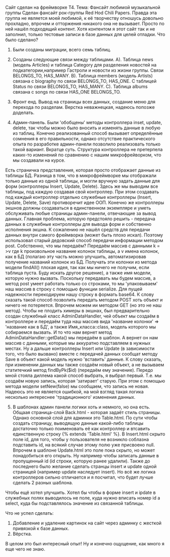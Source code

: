 Сайт сделан на фреймворке Т4. Тема: Фансайт любимой музыкальной группы
Сделан фансайт рок-группы Red Hod Chili Papers.
Правда эта группа не является моей любимой, к её творчеству отношусь довольно прохладно, впрочем и отторжения никакого
она не вызывает. Просто по ней нашёл подходящий контент. Хотя контентом я этот сайт так и не заполнил, только тестовые
записи в базе данных для целей отладки. Что было сделано?

1. Были созданы миграции, всего семь таблиц.

2. Созданы следующие связи между таблицами.
A). Таблица news (модель Articles) и таблица Category для разделения новостей на
подкатегории,например Гастроли и новости из жизни группы.
Связи BELONGS_TO, HAS_MANY.
B). Таблица members (модель Artists) связана с biography по связи BELONGS_TO, HAS_ONE. С таблицей Status по связи
BELONGS_TO, HAS_MANY.
C). Таблица albums связана с songs по связи HAS_ONE BELONGS_TO.

3. Фронт енд. Вывод на страницы всех данных, создание меню для перехода по разделам. Верстка неважнецкая, надеюсь
попозже доделать.

4. Админ-панель. Были 'обобщены' методы контроллера inset, update, delete, так чтобы можно было вносить и изменять
данные в любую из таблиц. Конечно реализованный способ вызывает определённые сомнения в его правильности, однако
отсутствие практического опыта по разработке админ-панели позволило реализовать только такой вариант. Вкратце суть.
Структура контроллера не претерпела каких-то изменений по сравнению с нашим микрофрейворком, что мы создавали на курсе.

Есть страничка представления, которая просто отображает данные из таблицы БД. Разница в том, что в микрофреймворке
мы отображали только данные из одной таблицы, и могли вручную задать данные для форм (контроллеры Insert, Update, Delete).
Здесь же мы выводим все таблицы, под каждую создавая свой контроллер. При этом создавать под каждый контроллер отдельно
служебные контроллеры (Insert, Update, Delete, Save) противоречит идее ООП.
Конечно же контроллеры экшнов должны создаваться в единственном экземпляре и уметь обслуживать любые страницы
админ-панели, отвечающие за вывод данных.
Главная проблема, которую предстояло решить - передача данных в служебные контроллеры для вывода форм и собственно
исполнения экшна.
К сожалению не нашёл средств для передачи данных внутри самого фреймворка (может быть плохо искал). Поэтому использовал
старый дедовский способ передачи информации методом post.
Собственно, что мы передаём? Передаём массив с данными k = >v где k произвольное название колонок таблицы, а v
имена колонок, как в БД (полагаю эту часть можно улучшить, автоматизировав получение названий колонок из БД. Получать
эти колонки из метода модели findAll() плохая идея, так как мы ничего не получим, если таблица пуста. Буду искать другое
решение), а также имя модели, которую нужно вызвать.
Поскольку передавать мы будем массив, а метод post умеет работать только со строками, то мы 'упаковываем' наш массив
в строку c помощью функции serialize. Для пущей надежности перекодируем нашу строку в формать base64. К слову сказать
такой способ позволить передать методом POST хоть объект и ничего не потеряется. Впрочем можем ии методом GET (но это
не наш метод).
Чтобы не плодить химеры в экшнах, был предварительно создан служебный класс AdminDataHandler, чей объект мы создаём в
контроллере и передаём туда наш массив вида 'название колонки' => 'название как в БД', а также Имя_класса::class,
модель которого мы собираемся вызвать. И то что нам вернет метод AdminDataHandler::getData() мы передаём в шаблон.
А вернет он нам массив с данными, которые мы аккуратно подставляем в нужных местах.
Ну а дальше контроллеры Insert или Update (в зависимости того, что было вызвано) вместе с передачей данных сообщат
методу Save в объект какой модель нужно 'вставить' данные.
К слову сказать, при изменении данных мы также создаём новый объект, а не вызываем статитечкий метод findByPk($id)
(передаём ему значение).
Передо мной стояла диллема какой способ выбрать, я выбрал первый. Т.е. мы создаём новую запись, которая 'затирает'
старую. При этом с помощью метода модели setNew(false) мы сообщаем, что запись не новая.
Надеюсь это не является ошибкой, на мой взгляд такая логика несколько интереснее 'традиционного' изменения
данных.

5. В шаблонах админ панели логики хоть и немного, но она есть. Общаая страница-слой Back.html - которая задаёт стиль
страницы. Однако основной слой для админки это Table.html. По сути чтобы создать страницу, выводящую данные какой-либо
таблицы достаточно только поименовать её как контроллер и втсавить единственную строку {% extends 'Table.html' %}.
В Insert.html скрыто поле id, для того, чтобы у пользователя не возникло соблазна подставить id, на всякий случае этому
полю уже присвоено null.
Впрочем в шаблоне Update.html это поле пока скрыто, но может понадобиться его открыть. Ну например чтобы записать данные
в пропущенный id (id строки, которую ранее удалили). Также до последнего было желание сделать странцы insert и update
одной страницей (например update наследует insert). Но всё же логика контроллеров сильно отличается и я посчитал, что
будет лучше сделать 2 разных шаблона.

Чтобы ещё хотел улучшить. Хотел бы чтобы в форме insert и ipdate в служебных полях выводилось не поле, куда нужно вписать
номер id а select, куда бы подставлялось значение из связанной таблицы.

Что не успел сделать:

1. Добавление и удаление картинок на сайт через админку с жесткой привязкой к базе данных.
2. Вёрстка.

В целом это был интересный опыт! Ну и конечно ощущение, как много я еще чего не знаю.